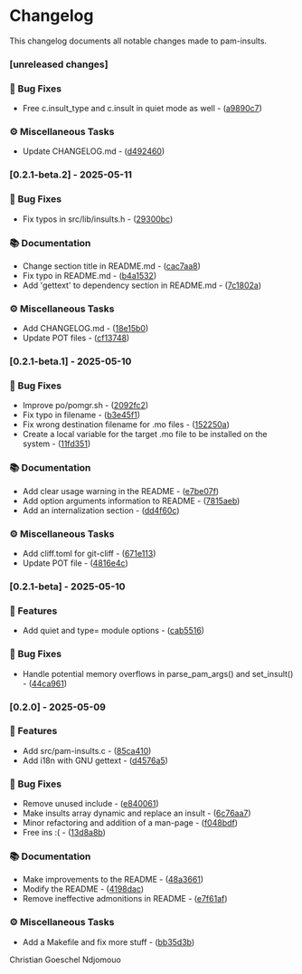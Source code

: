 # Changelog

This changelog documents all notable changes made to pam-insults.

### [unreleased changes]

### 🐛 Bug Fixes

- Free c.insult_type and c.insult in quiet mode as well - ([a9890c7](https://github.com/cgoesche/pam-insults//commit/a9890c7559acc480a42641cc44413eb059add88d))

### ⚙️ Miscellaneous Tasks

- Update CHANGELOG.md - ([d492460](https://github.com/cgoesche/pam-insults//commit/d492460df79d6bc6dfce0cc4906553edb3c906f8))

### [0.2.1-beta.2] - 2025-05-11

### 🐛 Bug Fixes

- Fix typos in src/lib/insults.h - ([29300bc](https://github.com/cgoesche/pam-insults//commit/29300bcbae4a205a0ff6a49281cd286a1a537661))

### 📚 Documentation

- Change section title in README.md - ([cac7aa8](https://github.com/cgoesche/pam-insults//commit/cac7aa885d2672c1c416d1125c7bdcae310480b4))
- Fix typo in README.md - ([b4a1532](https://github.com/cgoesche/pam-insults//commit/b4a153259c29d3d3ddae13c8b7e25a67ea9ad0f1))
- Add 'gettext' to dependency section in README.md - ([7c1802a](https://github.com/cgoesche/pam-insults//commit/7c1802a9e0dca3590f30200f03fe1cd50f7c0929))

### ⚙️ Miscellaneous Tasks

- Add CHANGELOG.md - ([18e15b0](https://github.com/cgoesche/pam-insults//commit/18e15b075c72057bc74063c8903565d6bfeaec35))
- Update POT files - ([cf13748](https://github.com/cgoesche/pam-insults//commit/cf13748cb1d760472dc6dce0679ecceb6d5d5b9c))

### [0.2.1-beta.1] - 2025-05-10

### 🐛 Bug Fixes

- Improve po/pomgr.sh - ([2092fc2](https://github.com/cgoesche/pam-insults//commit/2092fc2a94b7c2364458983fcb0d06370eb974c7))
- Fix typo in filename - ([b3e45f1](https://github.com/cgoesche/pam-insults//commit/b3e45f10ed9282fa146cc2fe6406f8787c7c42a3))
- Fix wrong destination filename for .mo files - ([152250a](https://github.com/cgoesche/pam-insults//commit/152250afc6179fc7b048c8194575da7aa7800cca))
- Create a local variable for the target .mo file to be installed on the system - ([11fd351](https://github.com/cgoesche/pam-insults//commit/11fd35123ecece9c7f7d3162dfec0e3cb9c28fba))

### 📚 Documentation

- Add clear usage warning in the README - ([e7be07f](https://github.com/cgoesche/pam-insults//commit/e7be07f8e9ff864c91e3a20662996eeb1e59ce8d))
- Add option arguments information to README - ([7815aeb](https://github.com/cgoesche/pam-insults//commit/7815aeba3091dcdf22ee32289a1142c220605737))
- Add an internalization section - ([dd4f60c](https://github.com/cgoesche/pam-insults//commit/dd4f60c86df8e30ed9f19948d5e9461f6464bce0))

### ⚙️ Miscellaneous Tasks

- Add cliff.toml for git-cliff - ([671e113](https://github.com/cgoesche/pam-insults//commit/671e113d3a0fe1c78324d54f8df5b58b0ed58727))
- Update POT file - ([4816e4c](https://github.com/cgoesche/pam-insults//commit/4816e4c98db5626020f33740a0416c29c4acb97a))

### [0.2.1-beta] - 2025-05-10

### 🚀 Features

- Add quiet and type= module options - ([cab5516](https://github.com/cgoesche/pam-insults//commit/cab55160fae2353af3cd0976614cc64c679ff54a))

### 🐛 Bug Fixes

- Handle potential memory overflows in parse_pam_args() and set_insult() - ([44ca961](https://github.com/cgoesche/pam-insults//commit/44ca961625f3b764ee04d175d2a9d6d566576ce3))

### [0.2.0] - 2025-05-09

### 🚀 Features

- Add src/pam-insults.c - ([85ca410](https://github.com/cgoesche/pam-insults//commit/85ca4108ea50e275ee33756d987cfa2f0cc63497))
- Add i18n with GNU gettext - ([d4576a5](https://github.com/cgoesche/pam-insults//commit/d4576a5c9d51291e8e9edec4cd1c236306e5787c))

### 🐛 Bug Fixes

- Remove unused include - ([e840061](https://github.com/cgoesche/pam-insults//commit/e840061c209af1672b9bdb6e9014753ff64943a2))
- Make insults array dynamic and replace an insult - ([6c76aa7](https://github.com/cgoesche/pam-insults//commit/6c76aa758fbad5564a5a17e17f71fe62cb15586f))
- Minor refactoring and addition of a man-page - ([f048bdf](https://github.com/cgoesche/pam-insults//commit/f048bdf570cd5c1ffb11cc986cfd91ca29fdc7ae))
- Free ins :( - ([13d8a8b](https://github.com/cgoesche/pam-insults//commit/13d8a8b0405e49f4e6be7086b22b09cbf01ed190))

### 📚 Documentation

- Make improvements to the README - ([48a3661](https://github.com/cgoesche/pam-insults//commit/48a3661cf914854839ed8b00c35b032f2732d9a7))
- Modify the README - ([4198dac](https://github.com/cgoesche/pam-insults//commit/4198dacc2f20de6ec954ea4ab47fc6d64a5b4491))
- Remove ineffective admonitions in README - ([e7f61af](https://github.com/cgoesche/pam-insults//commit/e7f61afebbb99bd46fb2fd64c7f186a5b4205541))

### ⚙️ Miscellaneous Tasks

- Add a Makefile and fix more stuff - ([bb35d3b](https://github.com/cgoesche/pam-insults//commit/bb35d3b5a3aa7e519a9269e384f3bbeb12935888))



Christian Goeschel Ndjomouo

